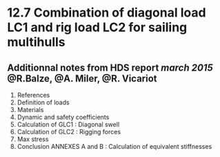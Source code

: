 # 12.7 Combination of diagonal load LC1 and rig load LC2 for sailing multihulls
## Additionnal notes from HDS report *march 2015* @R.Balze, @A. Miler, @R. Vicariot
1. References 
2. Definition of loads 
3. Materials
4. Dynamic and safety coefficients 
5. Calculation of GLC1 : Diagonal swell 
6. Calculation of GLC2 : Rigging forces 
7. Max stress 
8. Conclusion ANNEXES A and B : Calculation of equivalent stiffnesses


